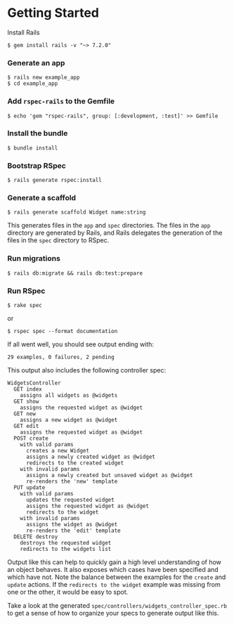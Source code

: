 # Getting Started

Install Rails

```console
$ gem install rails -v "~> 7.2.0"
```

### Generate an app

```console
$ rails new example_app
$ cd example_app
```

### Add `rspec-rails` to the Gemfile

```console
$ echo 'gem "rspec-rails", group: [:development, :test]' >> Gemfile
```

### Install the bundle

```console
$ bundle install
```

### Bootstrap RSpec

```console
$ rails generate rspec:install
```

### Generate a scaffold

```console
$ rails generate scaffold Widget name:string
```

This generates files in the `app` and `spec` directories. The files in the
`app` directory are generated by Rails, and Rails delegates the generation of
the files in the `spec` directory to RSpec.

### Run migrations

```console
$ rails db:migrate && rails db:test:prepare
```

### Run RSpec

```console
$ rake spec
```

or

```console
$ rspec spec --format documentation
```

If all went well, you should see output ending with:

    29 examples, 0 failures, 2 pending

This output also includes the following controller spec:

    WidgetsController
      GET index
        assigns all widgets as @widgets
      GET show
        assigns the requested widget as @widget
      GET new
        assigns a new widget as @widget
      GET edit
        assigns the requested widget as @widget
      POST create
        with valid params
          creates a new Widget
          assigns a newly created widget as @widget
          redirects to the created widget
        with invalid params
          assigns a newly created but unsaved widget as @widget
          re-renders the 'new' template
      PUT update
        with valid params
          updates the requested widget
          assigns the requested widget as @widget
          redirects to the widget
        with invalid params
          assigns the widget as @widget
          re-renders the 'edit' template
      DELETE destroy
        destroys the requested widget
        redirects to the widgets list

Output like this can help to quickly gain a high level understanding of how an
object behaves. It also exposes which cases have been specified and which have
not. Note the balance between the examples for the `create` and `update`
actions. If the `redirects to the widget` example was missing from one or the
other, it would be easy to spot.

Take a look at the generated `spec/controllers/widgets_controller_spec.rb` to
get a sense of how to organize your specs to generate output like this.
